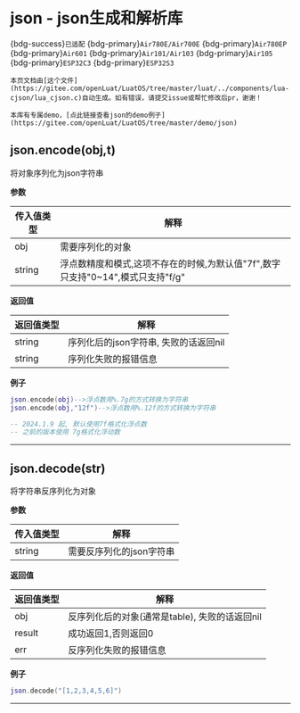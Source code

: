 # json - json生成和解析库

{bdg-success}`已适配` {bdg-primary}`Air780E/Air700E` {bdg-primary}`Air780EP` {bdg-primary}`Air601` {bdg-primary}`Air101/Air103` {bdg-primary}`Air105` {bdg-primary}`ESP32C3` {bdg-primary}`ESP32S3`

```{note}
本页文档由[这个文件](https://gitee.com/openLuat/LuatOS/tree/master/luat/../components/lua-cjson/lua_cjson.c)自动生成。如有错误，请提交issue或帮忙修改后pr，谢谢！
```

```{tip}
本库有专属demo，[点此链接查看json的demo例子](https://gitee.com/openLuat/LuatOS/tree/master/demo/json)
```

## json.encode(obj,t)



将对象序列化为json字符串

**参数**

|传入值类型|解释|
|-|-|
|obj|需要序列化的对象|
|string|浮点数精度和模式,这项不存在的时候,为默认值"7f",数字只支持"0~14",模式只支持"f/g"|

**返回值**

|返回值类型|解释|
|-|-|
|string|序列化后的json字符串, 失败的话返回nil|
|string|序列化失败的报错信息|

**例子**

```lua
json.encode(obj)-->浮点数用%.7g的方式转换为字符串
json.encode(obj,"12f")-->浮点数用%.12f的方式转换为字符串

-- 2024.1.9 起, 默认使用7f格式化浮点数
-- 之前的版本使用 7g格式化浮动数

```

---

## json.decode(str)



将字符串反序列化为对象

**参数**

|传入值类型|解释|
|-|-|
|string|需要反序列化的json字符串|

**返回值**

|返回值类型|解释|
|-|-|
|obj|反序列化后的对象(通常是table), 失败的话返回nil|
|result|成功返回1,否则返回0|
|err|反序列化失败的报错信息|

**例子**

```lua
json.decode("[1,2,3,4,5,6]")

```

---

